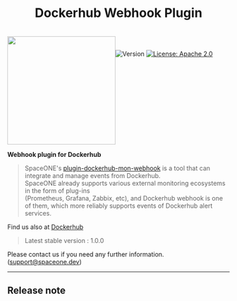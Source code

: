 <h1 align="center">Dockerhub Webhook Plugin</h1>  

<br/>  
<div align="center" style="display:flex;">  
  <img width="245" src="https://user-images.githubusercontent.com/19552819/176850467-e3580c8e-54d1-4a0f-b2ab-696730c35fd7.png">
  <p> 
    <br>
    <img alt="Version"  src="https://img.shields.io/badge/version-1.0.0-blue.svg?cacheSeconds=2592000"  />    
    <a href="https://www.apache.org/licenses/LICENSE-2.0"  target="_blank"><img alt="License: Apache 2.0"  src="https://img.shields.io/badge/License-Apache 2.0-yellow.svg" /></a> 
  </p> 
</div>    

**Webhook plugin for Dockerhub**

> SpaceONE's [plugin-dockerhub-mon-webhook](https://github.com/spaceone-dev/plugin-dockerhub-mon-webhook) 
 is a tool that can integrate and manage events from Dockerhub.   
> SpaceONE already supports various external monitoring ecosystems in the form of plug-ins   
> (Prometheus, Grafana, Zabbix, etc), and Dockerhub webhook is one of them, which more reliably supports events of Dockerhub alert services.

Find us also at [Dockerhub](https://github.com/spaceone-dev/plugin-dockerhub-mon-webhook)
> Latest stable version : 1.0.0

Please contact us if you need any further information. (support@spaceone.dev)

---

## Release note
